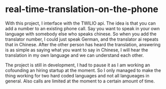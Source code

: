 # real-time-translation-on-the-phone
With this project, I interface with the TWILIO api. The idea is that you can add a number to an existing phone call.
Say you want to speak in your own language with somebody else who speaks chinese. So when you add the translator number, 
I could just speak German, and the translator ai repeats that in Chinese. After the other person has heard the translation, answering is as simple as saying what you want to say in Chinese, I will hear the translation in my own language and we can understand each other. 

The project is still in development, I had to pause it as I am working an cofounding an hiring startup at the moment.
So I only managed to make the thing working for two hard coded languages and not all langueages in general.
Also calls are limited at the moment to a certain amount of time.
